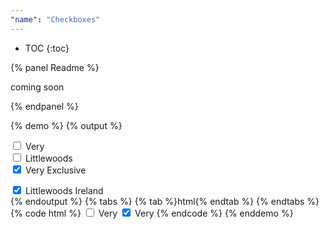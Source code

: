 ```yaml
---
"name": "Checkboxes"
---
```


* TOC
{:toc}

{% panel Readme %}

  coming soon

{% endpanel %}

{% demo %}
{% output %}
<div class="checkboxes-container">
  <div>
    <form action="">
      <label for="very-demo" class="checkbox">
        <input type="checkbox" name="brand" value="very" id="very-demo">
        Very
      </label>
      <br>
      <label for="lw-demo" class="checkbox">
        <input type="checkbox" name="brand" value="lw" id="lw-demo">
        Littlewoods
      </label>
      <br>
      <label for="ve-demo" class="checkbox">
        <input type="checkbox" name="brand" value="ve" id="ve-demo" checked>
        Very Exclusive
      </label>
      <br>
    </form>
    <label for="lwi-demo" class="checkbox">
      <input type="checkbox" name="brand" value="lwi" id="lwi-demo" checked>
      Littlewoods Ireland
    </label>
  </div>
</div>  
{% endoutput %}
{% tabs %}
{% tab %}html{% endtab %}
{% endtabs %}
{% code html %}
  <!-- default -->
  <label for="very" class="checkbox">
    <input type="checkbox" name="brand" value="very" id="very">
    Very
  </label>
  <!-- checked -->
  <label for="ve" class="checkbox">
    <input type="checkbox" name="brand" value="ve" id="ve" checked>
    Very
  </label>
{% endcode %}
{% enddemo %}